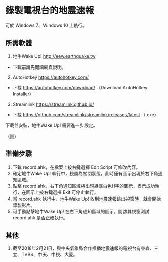 # 錄製電視台的地震速報

可於 Windows 7、Windows 10 上執行。
## 所需軟體
1. 地牛Wake Up! http://eew.earthquake.tw
* 下載前請先閱讀網頁說明。
2. AutoHotkey https://autohotkey.com/
* 下載 https://autohotkey.com/download/ （Download AutoHotkey Installer）
3. Streamlink https://streamlink.github.io/
* 下載 https://github.com/streamlink/streamlink/releases/latest （.exe）

下載並安裝，地牛Wake Up! 需要進一步設定。

（圖）
## 準備步驟
1. 下載 record.ahk，在檔案上按右鍵選擇 Edit Script 可修改內容。
2. 確定地牛Wake Up! 執行中，視窗為關閉狀態，此時僅有圖示出現於右下角通知區域。
3. 點擊 record.ahk，右下角通知區域將出現綠底白色H字的圖示，表示成功執行，在圖示上按右鍵選擇 Exit 可停止執行。
4. 當 record.ahk 執行中，地牛Wake Up! 收到地震速報跳出視窗時，就會開始錄製影片。
5. 可手動點擊地牛Wake Up! 在右下角通知區域的圖示，開啟其視窗測試 record.ahk 是否正確執行。

## 其他
1. 截至2018年2月21日，與中央氣象局合作推播地震速報的電視台有東森、三立、TVBS、中天、中視、大愛。
